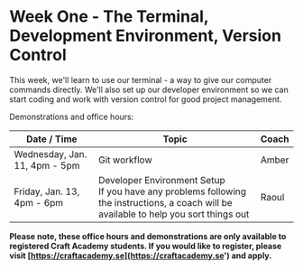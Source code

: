 # Week One - The Terminal, Development Environment, Version Control

This week, we'll learn to use our terminal - a way to give our computer commands directly. We'll also set up our developer environment so we can start coding and work with version control for good project management.

Demonstrations and office hours:

| Date / Time | Topic | Coach |
| -- | -- | -- |
| Wednesday, Jan. 11, 4pm - 5pm | Git workflow | Amber |
| Friday, Jan. 13, 4pm - 6pm | Developer Environment Setup<br>If you have any problems following the instructions, a coach will be available to help you sort things out | Raoul |

**Please note, these office hours and demonstrations are only available to registered Craft Academy students. If you would like to register, please visit [https://craftacademy.se](https://craftacademy.se') and apply.**
